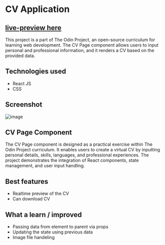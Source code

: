 # CV Application
## [live-preview here](https://cv-application-kappa.vercel.app/)
This project is a part of The Odin Project, an open-source curriculum for learning web development. The CV Page component allows users to input personal and professional information, and it renders a CV based on the provided data.

## Technologies used
- React JS
- CSS

## Screenshot
![image](https://github.com/Fadilix/cv-application/assets/121851593/3611a551-0862-4a64-9a75-7f369ed5bc89)

## CV Page Component
The CV Page component is designed as a practical exercise within The Odin Project curriculum. It enables users to create a virtual CV by inputting personal details, skills, languages, and professional experiences. The project demonstrates the integration of React components, state management, and user input handling.

## Best features
- Realtime preview of the CV
- Can download CV

## What a learn / improved
- Passing data from element to parent via props
- Updating the state using previous data
- Image file handeling
